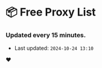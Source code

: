 # :package: Free Proxy List
### Updated every 15 minutes.

- Last updated: `2024-10-24 13:10`

:heart:
